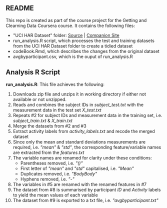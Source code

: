 ## README

This repo is created as part of the course project for the Getting and Clearning Data Coursera course. It contains the following files:

- "UCI HAR Dataset" folder:  [Source](https://d396qusza40orc.cloudfront.net/getdata%2Fprojectfiles%2FUCI%20HAR%20Dataset.zip) | [Companion Site](http://archive.ics.uci.edu/ml/datasets/Human+Activity+Recognition+Using+Smartphones)
- run_analysis.R script, which processes the test and training datasets from the UCI HAR Dataset folder to create a tidied dataset
- codeBook.Rmd, which describes the changes from the original dataset
- avgbyparticipant.csv, which is the ouput of run_analysis.R

## Analysis R Script
**run_analysis.R**: This file achieves the following:

1. Downloads zip file and unzips it in working directory if either not available or not unzipped.
2. Reads and combines the subject IDs in *subject_test.txt* with the measurement data in the test set *X_test.txt*
3. Repeats #2 for subject IDs and measurement data in the training set, i.e. *subject_train.txt* & *X_train.txt*
4. Merge the datasets from #2 and #3
5. Extract activity labels from *activity_labels.txt* and recode the merged dataset
6. Since only the mean and standard deviations measurements are required, i.e. *"mean"* & *"std"*, the corresponding feature/variable names are extracted from the *features.txt*
7. The variable names are renamed for clarity under these conditions:
    - Parentheses removed, i.e. *"()"*
    - First letter of *"mean"* and *"std"* capitalised, i.e. *"Mean"*
    - Duplicates removed, i.e. *"BodyBody"*
    - Hyphens removed, i.e. *"-"*
8. The variables in #5 are renamed with the renamed features in #7
9. The dataset from #8 is summarised by participant *ID* and *Activity* labels to yield the mean values of each variable
10. The dataset from #9 is exported to a txt file, i.e. *"avgbyparticipant.txt"*
